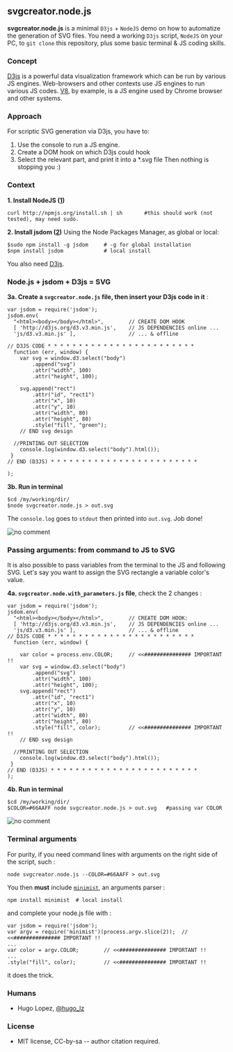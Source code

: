## svgcreator.node.js
**svgcreator.node.js** is a minimal `D3js` + `NodeJS` demo on how to automatize the generation of SVG files. You need a working `D3js` script, `NodeJS` on your PC, to `git clone` this repository, plus some basic terminal & JS coding skills.

### Concept
[D3js](http://d3js.org/d3.v3.min.js) is a powerful data visualization framework which can be run by various JS engines. Web-browsers and other contexts use JS engines to run various JS codes. [V8](https://en.wikipedia.org/wiki/V8_(JavaScript_engine)), by example, is a JS engine used by Chrome browser and other systems. 

### Approach
For scriptic SVG generation via D3js, you have to: 
1. Use the console to run a JS engine.
2. Create a DOM hook on which D3js could hook
3. Select the relevant part, and print it into a *.svg file
Then nothing is stopping you :)

### Context

**1. Install NodeJS ([1](http://howtonode.org/how-to-install-nodejs))**

    curl http://npmjs.org/install.sh | sh       #this should work (not tested), may need sudo.

**2. Install jsdom ([2](https://github.com/tmpvar/jsdom#install))**
Using the Node Packages Manager, as global or local:


    $sudo npm install -g jsdom     # -g for global installation
    $npm install jsdom             # local install

You also need [D3js](http://d3js.org/d3.v3.min.js).

### Node.js + jsdom + D3js = SVG

**3a. Create a `svgcreator.node.js` file, then insert your D3js code in it** :

    var jsdom = require('jsdom');
    jsdom.env(
      "<html><body></body></html>",        // CREATE DOM HOOK
      [ 'http://d3js.org/d3.v3.min.js',    // JS DEPENDENCIES online ...
      'js/d3.v3.min.js' ],                 // ... & offline

    // D3JS CODE * * * * * * * * * * * * * * * * * * * * * * * *
      function (err, window) {
        var svg = window.d3.select("body")
            .append("svg")
            .attr("width", 100)
            .attr("height", 100);

        svg.append("rect")
            .attr("id", "rect1")
            .attr("x", 10)
            .attr("y", 10)
            .attr("width", 80)
            .attr("height", 80)
            .style("fill", "green");
        // END svg design

      //PRINTING OUT SELECTION
        console.log(window.d3.select("body").html());
     }
    // END (D3JS) * * * * * * * * * * * * * * * * * * * * * * * *

    );

**3b. Run in terminal** 
    
    $cd /my/working/dir/
    $node svgcreator.node.js > out.svg

The `console.log` goes to `stdout` then printed into `out.svg`. Job done!

![no comment](https://raw.github.com/hugolpz/svgcreator.node.js/master/out.png)

### Passing arguments: from command to JS to SVG
It is also possible to pass variables from the terminal to the JS and following SVG. Let's say you want to assign the SVG rectangle a variable color's value.

**4a. `svgcreator.node.with_parameters.js` file**, check the 2 changes :
    
    var jsdom = require('jsdom');
    jsdom.env(
      "<html><body></body></html>",        // CREATE DOM HOOK:
      [ 'http://d3js.org/d3.v3.min.js',    // JS DEPENDENCIES online ...
      'js/d3.v3.min.js' ],                 // ... & offline
    // D3JS CODE * * * * * * * * * * * * * * * * * * * * * * * *
      function (err, window) {
    
        var color = process.env.COLOR;     // <<############### IMPORTANT !!
        var svg = window.d3.select("body")
            .append("svg")
            .attr("width", 100)
            .attr("height", 100);
        svg.append("rect")
            .attr("id", "rect1")
            .attr("x", 10)
            .attr("y", 10)
            .attr("width", 80)
            .attr("height", 80)
            .style("fill", color);         // <<############### IMPORTANT !!
        // END svg design
    
      //PRINTING OUT SELECTION
        console.log(window.d3.select("body").html());
     }
    // END (D3JS) * * * * * * * * * * * * * * * * * * * * * * * *
    );

**4b. Run in terminal**
    
    $cd /my/working/dir/
    $COLOR=#66AAFF node svgcreator.node.js > out.svg   #passing var COLOR

![no comment](https://raw.github.com/hugolpz/svgcreator.node.js/master/out.VAR_COLOR.png)

### Terminal arguments
For purity, if you need command lines with arguments on the right side of the script, such :

    node svgcreator.node.js --COLOR=#66AAFF > out.svg

You then **must** include [`minimist`](https://github.com/substack/minimist/), an arguments parser :

    npm install minimist  # local install

and complete your node.js file with :

    var jsdom = require('jsdom');
    var argv = require('minimist')(process.argv.slice(2));  // <<############### IMPORTANT !!
    ...
    var color = argv.COLOR;        // <<############### IMPORTANT !!
    ...
    .style("fill", color);         // <<############### IMPORTANT !!

it does the trick.



### Humans

- Hugo Lopez, [@hugo_lz](http://twitter.com/hugo_lz)

### License

- MIT license, CC-by-sa  -- author citation required.